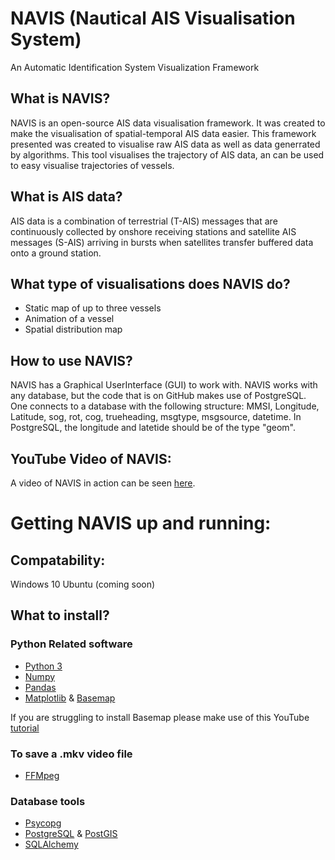 # NAVIS (Nautical AIS Visualisation System)
An Automatic Identification System Visualization Framework

## What is NAVIS?
NAVIS is an open-source AIS data visualisation framework. It was created to make the visualisation of spatial-temporal AIS data easier.
This framework presented was created to visualise raw AIS data as well as data generrated by algorithms.
This tool visualises the trajectory of AIS data, an can be used to easy visualise trajectories of vessels.

## What is AIS data?
AIS data is a combination of terrestrial (T-AIS) messages that are continuously collected by onshore receiving stations and satellite AIS messages (S-AIS) arriving in bursts when satellites transfer buffered data onto a ground station.

## What type of visualisations does NAVIS do?
- Static map of up to three vessels
- Animation of a vessel
- Spatial distribution map

## How to use NAVIS?
NAVIS has a Graphical UserInterface (GUI) to work with. NAVIS works with any database, but the code that is on GitHub makes use of PostgreSQL. One connects to a database with the following structure: MMSI, Longitude, Latitude, sog, rot, cog, trueheading, msgtype, msgsource, datetime. In PostgreSQL, the longitude and latetide should be of the type "geom".

## YouTube Video of NAVIS:
A video of NAVIS in action can be seen [here](https://www.youtube.com/watch?v=FfBeTMqRXUw&feature=youtu.be).

# Getting NAVIS up and running:
## Compatability:
Windows 10
Ubuntu (coming soon)

## What to install?
### Python Related software
- [Python 3](https://www.python.org/downloads/)
- [Numpy](https://numpy.org/)
- [Pandas](https://pandas.pydata.org/)
- [Matplotlib](https://matplotlib.org/users/installing.html) & [Basemap](https://matplotlib.org/basemap/)

If you are struggling to install Basemap please make use of this YouTube [tutorial](https://youtu.be/mXR47qiTdWQ)

### To save a .mkv video file
- [FFMpeg](https://www.ffmpeg.org/download.html)
### Database tools
- [Psycopg](http://initd.org/psycopg/download/)
- [PostgreSQL](https://www.postgresql.org/download/) & [PostGIS](https://postgis.net/install/)
- [SQLAlchemy](https://www.sqlalchemy.org/download.html)

